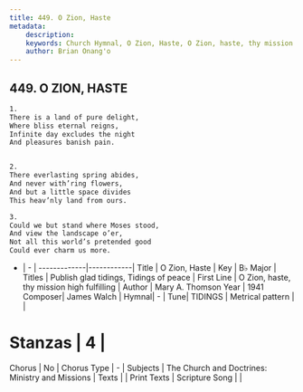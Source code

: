 ```yaml
---
title: 449. O Zion, Haste
metadata:
    description: 
    keywords: Church Hymnal, O Zion, Haste, O Zion, haste, thy mission high fulfilling, Publish glad tidings, Tidings of peace
    author: Brian Onang'o
---
```



## 449. O ZION, HASTE

```txt
1.
There is a land of pure delight,
Where bliss eternal reigns,
Infinite day excludes the night
And pleasures banish pain.


2.
There everlasting spring abides,
And never with’ring flowers,
And but a little space divides
This heav’nly land from ours.

3.
Could we but stand where Moses stood,
And view the landscape o’er,
Not all this world’s pretended good
Could ever charm us more.
```

- |   -  |
-------------|------------|
Title | O Zion, Haste |
Key | B♭ Major |
Titles | Publish glad tidings, Tidings of peace |
First Line | O Zion, haste, thy mission high fulfilling |
Author | Mary A. Thomson
Year | 1941
Composer| James Walch |
Hymnal|  - |
Tune| TIDINGS |
Metrical pattern | |
# Stanzas | 4 |
Chorus | No |
Chorus Type | - |
Subjects | The Church and Doctrines: Ministry and Missions |
Texts |  |
Print Texts | 
Scripture Song |  |
  

